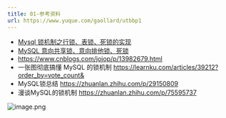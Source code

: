 ```yaml
---
title: 01-参考资料
url: https://www.yuque.com/gaollard/utbbp1
---
```


- [Mysql 锁机制之行锁、表锁、死锁的实现](https://www.jb51.net/article/240968.htm)
- [MySQL 意向共享锁、意向排他锁、死锁](https://www.jb51.net/article/242634.htm)
- <https://www.cnblogs.com/jojop/p/13982679.html>
- 一张图彻底搞懂 MySQL 的锁机制 <https://learnku.com/articles/39212?order_by=vote_count&>
- MySQL锁总结 <https://zhuanlan.zhihu.com/p/29150809>
- 漫谈MySQL的锁机制 <https://zhuanlan.zhihu.com/p/75595737>

![image.png](http://s3.airtlab.com/mysql/1661916530172-996af0e4-3fec-4032-8a01-7f16031f1881.png)
